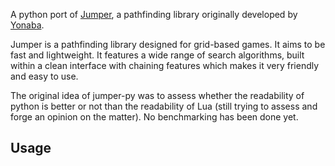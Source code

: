 A python port of [Jumper](https://github.com/Yonaba/Jumper), a pathfinding library originally developed by [Yonaba](https://github.com/Yonaba).

Jumper is a pathfinding library designed for grid-based games. It aims to be fast and lightweight. It features a wide range of search algorithms, built within a clean interface with chaining features which makes it very friendly and easy to use.

The original idea of jumper-py was to assess whether the readability of python is better or not than the readability of Lua (still trying to assess and forge an opinion on the matter). No benchmarking has been done yet.


## Usage


